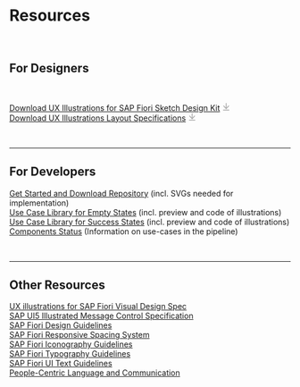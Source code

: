 # Resources

<Article description="Native Mobile Support: We plan to fully support illustration assets for Android (image SVG) and iOS (PDF) in coming releases. In the interim, please contact us with specific illustration assets you may need." />

<br />

## For Designers

<Article description="Our design kit contains high-fidelity mock-ups for use in your designs. The illustrations placed in the design kit are for-placement-only PNGs and should not be used for implementation. For implementation, please use SVGs as provided in our <a href='https://github.tools.sap/sap-design-ops/fiori-moments' target='_blank'>GitHub repository</a>. For production details for creating your own illustrations, see our <a href='https://github.tools.sap/sap-design-ops/fiori-moments/wiki' target='_blank'>GitHub Wiki.</a>" />

<br />


<a href="https://sap.sharepoint.com/teams/FioriBrandExperienceSystem/Shared%20Documents/Forms/AllItems.aspx?id=%2Fteams%2FFioriBrandExperienceSystem%2FShared%20Documents%2FGeneral%2FPublic%2FSketch%20Design%20Kit%2FFiori%5FMoments%5FV1%2E0%2E0%2Esketch&parent=%2Fteams%2FFioriBrandExperienceSystem%2FShared%20Documents%2FGeneral%2FPublic%2FSketch%20Design%20Kit">Download UX Illustrations for SAP Fiori Sketch Design Kit</a> <svg width="15px" height="15px" viewBox="0 0 15 15" version="1.1" xmlns="http://www.w3.org/2000/svg" xmlns:xlink="http://www.w3.org/1999/xlink">
    <!-- Generator: Sketch 64 (93537) - https://sketch.com -->
    <title>Artboard</title>
    <desc>Created with Sketch.</desc>
    <g id="Artboard" stroke="none" stroke-width="1" fill="none" fill-rule="evenodd" stroke-linecap="round">
        <g id="Group-5" transform="translate(2.000000, 1.000000)" stroke="#AAAAAA" stroke-width="1.5">
            <g id="Group-2">
                <line x1="1.5" y1="4.5" x2="10" y2="4.5" id="Path" stroke-linejoin="round" transform="translate(5.500000, 4.500000) rotate(90.000000) translate(-5.500000, -4.500000) "></line>
                <line x1="0.5" y1="12.5" x2="10.5" y2="12.5" id="Path"></line>
            </g>
            <polyline id="Path-2" stroke-linejoin="round" points="10.0244661 5 5.5 9.92841238 1.03423684 5"></polyline>
        </g>
    </g>
</svg>
<br />
<a href="https://sap.sharepoint.com/teams/FioriBrandExperienceSystem/Shared%20Documents/General/Public/Specs_Guideline/Fiori_Moments_Specs_Guideline.pdf?csf=1&e=M1pcsR&cid=f305d647-4786-45db-acc4-72eac61b9636">Download UX Illustrations Layout Specifications</a> <svg width="15px" height="15px" viewBox="0 0 15 15" version="1.1" xmlns="http://www.w3.org/2000/svg" xmlns:xlink="http://www.w3.org/1999/xlink">
    <!-- Generator: Sketch 64 (93537) - https://sketch.com -->
    <title>Artboard</title>
    <desc>Created with Sketch.</desc>
    <g id="Artboard" stroke="none" stroke-width="1" fill="none" fill-rule="evenodd" stroke-linecap="round">
        <g id="Group-5" transform="translate(2.000000, 1.000000)" stroke="#AAAAAA" stroke-width="1.5">
            <g id="Group-2">
                <line x1="1.5" y1="4.5" x2="10" y2="4.5" id="Path" stroke-linejoin="round" transform="translate(5.500000, 4.500000) rotate(90.000000) translate(-5.500000, -4.500000) "></line>
                <line x1="0.5" y1="12.5" x2="10.5" y2="12.5" id="Path"></line>
            </g>
            <polyline id="Path-2" stroke-linejoin="round" points="10.0244661 5 5.5 9.92841238 1.03423684 5"></polyline>
        </g>
    </g>
</svg>


<br />

---


## For Developers
[Get Started and Download Repository](https://github.tools.sap/sap-design-ops/fiori-moments) (incl. SVGs needed for implementation)
<br />
[Use Case Library for Empty States](/empty-states.html#use-case-library)    (incl. preview and code of illustrations) <br />
[Use Case Library for Success States](/success-states.html#use-case-library)   (incl. preview and code of illustrations) <br />
[Components Status](/status.html) (Information on use-cases in the pipeline)


<br />

---


## Other Resources

[UX illustrations for SAP Fiori Visual Design Spec](https://wiki.wdf.sap.corp/wiki/x/EeCPhQ) <br />
[SAP UI5 Illustrated Message Control Specification](https://sap.sharepoint.com/:p:/s/117628/EXJiqZ8Yi4VLt-79x4lyPbcBD4HfAh0FR2nUzRUtPLA5hA?e=VZLuL4) <br />
[SAP Fiori Design Guidelines](https://experience.sap.com/fiori-design-web/) <br />
[SAP Fiori Responsive Spacing System](https://experience.sap.com/fiori-design-web/responsiveness-adaptiveness/#responsive-design) <br />
[SAP Fiori Iconography Guidelines](https://experience.sap.com/fiori-design-web/icons/) <br />
[SAP Fiori Typography Guidelines](https://experience.sap.com/fiori-design-web/typography/) <br />
[SAP Fiori UI Text Guidelines](https://ux.wdf.sap.corp/fiori-design-web/ui-text-guidelines-for-sap-fiori/)  <br />
[People-Centric Language and Communication](https://help.sap.com/viewer/DRAFT/e33c591ae4494a659a3f5f983c9d1161/PROD/en-US/308992d064f44849a7a7430f544aecc2.html)
